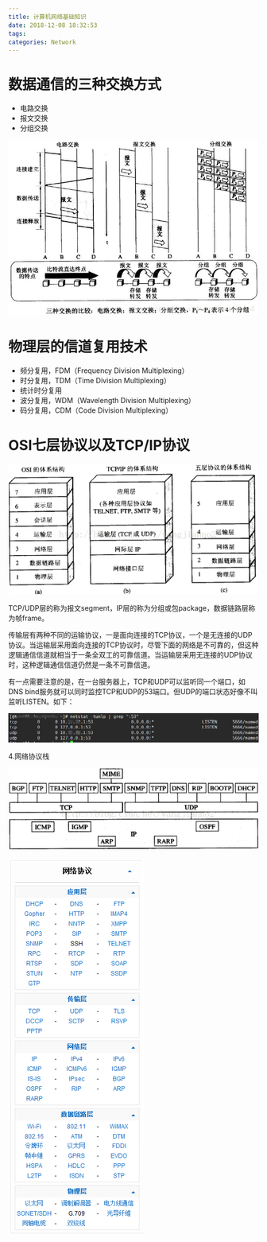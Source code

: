 ```yaml
---
title: 计算机网络基础知识
date: 2018-12-08 18:32:53
tags:
categories: Network
---
```


# 数据通信的三种交换方式

- 电路交换
- 报文交换
- 分组交换

![](/images/network_basic_1_1.png)

# 物理层的信道复用技术

- 频分复用，FDM（Frequency Division Multiplexing）
- 时分复用，TDM（Time Division Multiplexing）
- 统计时分复用
- 波分复用，WDM（Wavelength Division Multiplexing）
- 码分复用，CDM（Code Division Multiplexing）

# OSI七层协议以及TCP/IP协议

![](/images/network_osi_1_1.png)

TCP/UDP层的称为报文segment，IP层的称为分组或包package，数据链路层称为帧frame。

传输层有两种不同的运输协议，一是面向连接的TCP协议，一个是无连接的UDP协议。当运输层采用面向连接的TCP协议时，尽管下面的网络是不可靠的，但这种逻辑通信信道就相当于一条全双工的可靠信道。当运输层采用无连接的UDP协议时，这种逻辑通信信道仍然是一条不可靠信道。

有一点需要注意的是，在一台服务器上，TCP和UDP可以监听同一个端口，如DNS bind服务就可以同时监控TCP和UDP的53端口。但UDP的端口状态好像不叫监听LISTEN。如下：

![](/images/network_osi_1_2.png)

4.网络协议栈

![](/images/network_protocol_1_1.png)

![](/images/network_protocol_1_2.png)
